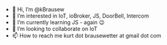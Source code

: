 - 👋 Hi, I’m @kBrausew
- 👀 I’m interested in IoT, ioBroker, JS, DoorBell, Intercom
- 🌱 I’m currently learning JS - again 😉
- 💞️ I’m looking to collaborate on IoT
- 📫 How to reach me kurt dot brausewetter at gmail dot com

<!---
kBrausew/kBrausew is a ✨ special ✨ repository because its `README.md` (this file) appears on your GitHub profile.
You can click the Preview link to take a look at your changes.
--->

